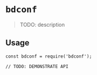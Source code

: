 # `bdconf`

> TODO: description

## Usage

```
const bdconf = require('bdconf');

// TODO: DEMONSTRATE API
```
